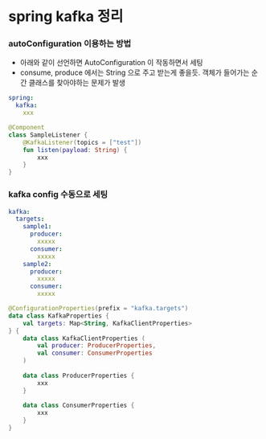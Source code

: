 # spring kafka 정리


### autoConfiguration 이용하는 방법
- 아래와 같이 선언하면 AutoConfiguration 이 작동하면서 세팅
- consume, produce 에서는 String 으로 주고 받는게 좋을듯. 객체가 들어가는 순간 클래스를 찾아야하는 문제가 발생
```yaml
spring:
  kafka: 
    xxx
```

```kotlin
@Component
class SampleListener {
    @KafkaListener(topics = ["test"])
    fun listen(payload: String) {
        xxx
    }
}
```

### kafka config 수동으로 세팅

```yaml
kafka:
  targets:
    sample1:
      producer:
        xxxxx
      consumer:
        xxxxx
    sample2:
      producer:
        xxxxx
      consumer:
        xxxxx
```

```kotlin
@ConfigurationProperties(prefix = "kafka.targets")
data class KafkaProperties {
    val targets: Map<String, KafkaClientProperties>
} {
    data class KafkaClientProperties (
        val producer: ProducerProperties, 
        val consumer: ConsumerProperties
    )
    
    data class ProducerProperties {
        xxx
    }
    
    data class ConsumerProperties {
        xxx
    }
}
```
